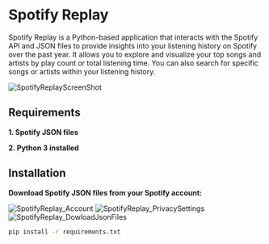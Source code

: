 # Spotify Replay

Spotify Replay is a Python-based application that interacts with the Spotify API and JSON files to provide insights into your listening history on Spotify over the past year. It allows you to explore and visualize your top songs and artists by play count or total listening time. You can also search for specific songs or artists within your listening history.

![SpotifyReplayScreenShot](https://github.com/MohammaddSameer/SpotifyReplay/assets/138824243/80743071-ef3b-4ba0-9368-613c6a0a1c18)

## Requirements

**1. Spotify JSON files**

**2. Python 3 installed**

## Installation

**Download Spotify JSON files from your Spotify account:**

![SpotifyReplay_Account](https://github.com/MohammaddSameer/SpotifyReplay/assets/138824243/51559c47-c09d-49ca-941b-75ce94dd6e8f)
![SpotifyReplay_PrivacySettings](https://github.com/MohammaddSameer/SpotifyReplay/assets/138824243/fb6eab5a-e2ac-4fd3-a3ae-20174e07169c)
![SpotifyReplay_DowloadJsonFiles](https://github.com/MohammaddSameer/SpotifyReplay/assets/138824243/ab2d8d40-0842-4aa3-9532-382025f35503)


```bash
pip install -r requirements.txt     
```






